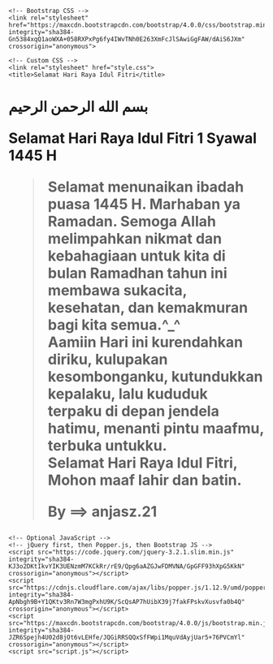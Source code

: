 <!doctype html>
<html lang="en">
  <head>
    <!-- Required meta tags -->
    <meta charset="utf-8">
    <meta name="viewport" content="width=device-width, initial-scale=1, shrink-to-fit=no">

    <!-- Bootstrap CSS -->
    <link rel="stylesheet" href="https://maxcdn.bootstrapcdn.com/bootstrap/4.0.0/css/bootstrap.min.css" integrity="sha384-Gn5384xqQ1aoWXA+058RXPxPg6fy4IWvTNh0E263XmFcJlSAwiGgFAW/dAiS6JXm" crossorigin="anonymous">

    <!-- Custom CSS -->
    <link rel="stylesheet" href="style.css">
    <title>Selamat Hari Raya Idul Fitri</title>
  </head>
  <body>
<audio autoplay>
 <source src="takbiran.mp3" type="audio/mp3"/>
</audio>
    <link href='https://fonts.googleapis.com/css?family=Raleway:500,400,300,200,100' rel='stylesheet' type='text/css'>
    <canvas class="container" id="container" role="main"></canvas>
      <div class="content">
        <h1>
            <div id="jam"></div>
            <p class="lead mt-2">
                بسم الله الرحمن الرحيم
            </p>
            <div class="intro">Selamat Hari Raya Idul Fitri 1 Syawal 1445 H</div>
            <a class="typewrite" data-period="2000" data-type='[ "Saya ANJAS EKO PRATAMA Mengucapkan", "Minal Aidin Wal Faidzin", "Mohon Maaf Lahir dan Batin"]'>
              <span class="wrap"></span>
            </a>
            <blockquote class="blockquote mt-3">
                <p class="quote mb-0 small">Selamat menunaikan ibadah puasa 1445 H. Marhaban ya Ramadan.
Semoga Allah melimpahkan nikmat dan kebahagiaan untuk kita di bulan Ramadhan tahun ini membawa sukacita, kesehatan, dan kemakmuran bagi kita semua.^_^</br> Aamiin </b>
Hari ini kurendahkan diriku, kulupakan kesombonganku, kutundukkan kepalaku, lalu kududuk terpaku di depan jendela hatimu, menanti pintu maafmu, terbuka untukku. </br>Selamat Hari Raya Idul Fitri, Mohon maaf lahir dan batin.</p>
                <footer class="blockquote-footer">By ==> anjasz.21 <footer>
              </blockquote>
        </h1>
      </div>
    </div>
    <div class="blur blurTop"><canvas class="canvas"id="blurCanvasTop"></canvas></div>
    <div class="blur blurBottom"><canvas width="1000px" height="1000px" class="canvas" id="blurCanvasBottom"></canvas></div>






    <!-- Optional JavaScript -->
    <!-- jQuery first, then Popper.js, then Bootstrap JS -->
    <script src="https://code.jquery.com/jquery-3.2.1.slim.min.js" integrity="sha384-KJ3o2DKtIkvYIK3UENzmM7KCkRr/rE9/Qpg6aAZGJwFDMVNA/GpGFF93hXpG5KkN" crossorigin="anonymous"></script>
    <script src="https://cdnjs.cloudflare.com/ajax/libs/popper.js/1.12.9/umd/popper.min.js" integrity="sha384-ApNbgh9B+Y1QKtv3Rn7W3mgPxhU9K/ScQsAP7hUibX39j7fakFPskvXusvfa0b4Q" crossorigin="anonymous"></script>
    <script src="https://maxcdn.bootstrapcdn.com/bootstrap/4.0.0/js/bootstrap.min.js" integrity="sha384-JZR6Spejh4U02d8jOt6vLEHfe/JQGiRRSQQxSfFWpi1MquVdAyjUar5+76PVCmYl" crossorigin="anonymous"></script>
    <script src="script.js"></script>
</body>
</html>
